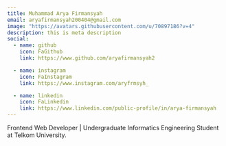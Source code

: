 ```yaml
---
title: Muhammad Arya Firmansyah
email: aryafirmansyah200404@gmail.com
image: "https://avatars.githubusercontent.com/u/70897186?v=4"
description: this is meta description
social:
  - name: github
    icon: FaGithub
    link: https://www.github.com/aryafirmansyah2

  - name: instagram
    icon: FaInstagram
    link: https://www.instagram.com/aryfrmsyh_

  - name: linkedin
    icon: FaLinkedin
    link: https://www.linkedin.com/public-profile/in/arya-firmansyah
---
```


Frontend Web Developer | Undergraduate Informatics Engineering Student at Telkom University.
